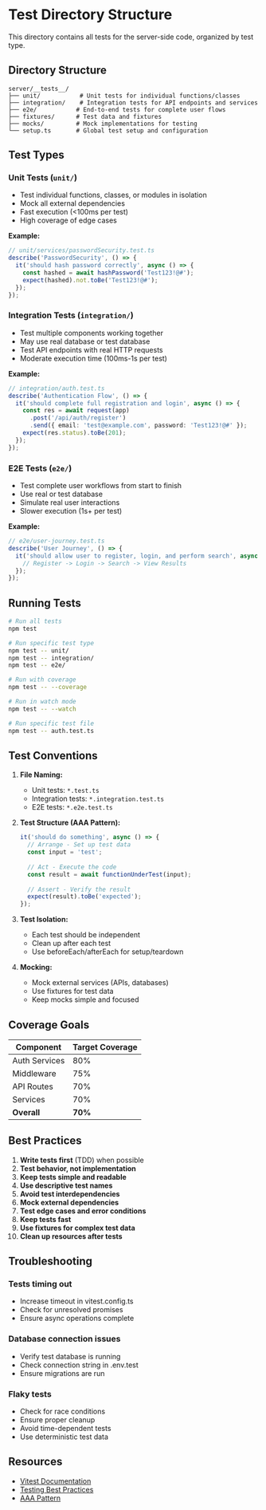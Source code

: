 # Test Directory Structure

This directory contains all tests for the server-side code, organized by test type.

## Directory Structure

```
server/__tests__/
├── unit/           # Unit tests for individual functions/classes
├── integration/    # Integration tests for API endpoints and services
├── e2e/           # End-to-end tests for complete user flows
├── fixtures/      # Test data and fixtures
├── mocks/         # Mock implementations for testing
└── setup.ts       # Global test setup and configuration
```

## Test Types

### Unit Tests (`unit/`)
- Test individual functions, classes, or modules in isolation
- Mock all external dependencies
- Fast execution (<100ms per test)
- High coverage of edge cases

**Example:**
```typescript
// unit/services/passwordSecurity.test.ts
describe('PasswordSecurity', () => {
  it('should hash password correctly', async () => {
    const hashed = await hashPassword('Test123!@#');
    expect(hashed).not.toBe('Test123!@#');
  });
});
```

### Integration Tests (`integration/`)
- Test multiple components working together
- May use real database or test database
- Test API endpoints with real HTTP requests
- Moderate execution time (100ms-1s per test)

**Example:**
```typescript
// integration/auth.test.ts
describe('Authentication Flow', () => {
  it('should complete full registration and login', async () => {
    const res = await request(app)
      .post('/api/auth/register')
      .send({ email: 'test@example.com', password: 'Test123!@#' });
    expect(res.status).toBe(201);
  });
});
```

### E2E Tests (`e2e/`)
- Test complete user workflows from start to finish
- Use real or test database
- Simulate real user interactions
- Slower execution (1s+ per test)

**Example:**
```typescript
// e2e/user-journey.test.ts
describe('User Journey', () => {
  it('should allow user to register, login, and perform search', async () => {
    // Register -> Login -> Search -> View Results
  });
});
```

## Running Tests

```bash
# Run all tests
npm test

# Run specific test type
npm test -- unit/
npm test -- integration/
npm test -- e2e/

# Run with coverage
npm test -- --coverage

# Run in watch mode
npm test -- --watch

# Run specific test file
npm test -- auth.test.ts
```

## Test Conventions

1. **File Naming:**
   - Unit tests: `*.test.ts`
   - Integration tests: `*.integration.test.ts`
   - E2E tests: `*.e2e.test.ts`

2. **Test Structure (AAA Pattern):**
   ```typescript
   it('should do something', async () => {
     // Arrange - Set up test data
     const input = 'test';
     
     // Act - Execute the code
     const result = await functionUnderTest(input);
     
     // Assert - Verify the result
     expect(result).toBe('expected');
   });
   ```

3. **Test Isolation:**
   - Each test should be independent
   - Clean up after each test
   - Use beforeEach/afterEach for setup/teardown

4. **Mocking:**
   - Mock external services (APIs, databases)
   - Use fixtures for test data
   - Keep mocks simple and focused

## Coverage Goals

| Component | Target Coverage |
|-----------|----------------|
| Auth Services | 80% |
| Middleware | 75% |
| API Routes | 70% |
| Services | 70% |
| **Overall** | **70%** |

## Best Practices

1. **Write tests first** (TDD) when possible
2. **Test behavior, not implementation**
3. **Keep tests simple and readable**
4. **Use descriptive test names**
5. **Avoid test interdependencies**
6. **Mock external dependencies**
7. **Test edge cases and error conditions**
8. **Keep tests fast**
9. **Use fixtures for complex test data**
10. **Clean up resources after tests**

## Troubleshooting

### Tests timing out
- Increase timeout in vitest.config.ts
- Check for unresolved promises
- Ensure async operations complete

### Database connection issues
- Verify test database is running
- Check connection string in .env.test
- Ensure migrations are run

### Flaky tests
- Check for race conditions
- Ensure proper cleanup
- Avoid time-dependent tests
- Use deterministic test data

## Resources

- [Vitest Documentation](https://vitest.dev/)
- [Testing Best Practices](https://testingjavascript.com/)
- [AAA Pattern](https://automationpanda.com/2020/07/07/arrange-act-assert-a-pattern-for-writing-good-tests/)
